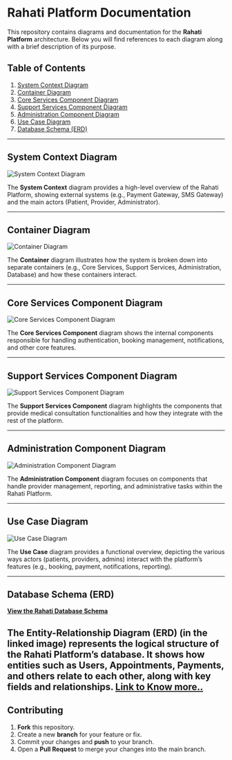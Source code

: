 # Rahati Platform Documentation

This repository contains diagrams and documentation for the **Rahati Platform** architecture. Below you will find references to each diagram along with a brief description of its purpose.

## Table of Contents

1. [System Context Diagram](#system-context-diagram)
2. [Container Diagram](#container-diagram)
3. [Core Services Component Diagram](#core-services-component-diagram)
4. [Support Services Component Diagram](#support-services-component-diagram)
5. [Administration Component Diagram](#administration-component-diagram)
6. [Use Case Diagram](#use-case-diagram)
7. [Database Schema (ERD)](#database-schema-erd)

---

## System Context Diagram

![System Context Diagram](DOCS/system_constext.png)

The **System Context** diagram provides a high-level overview of the Rahati Platform, showing external systems (e.g., Payment Gateway, SMS Gateway) and the main actors (Patient, Provider, Administrator).

---

## Container Diagram

![Container Diagram](DOCS/container_diagram.png)

The **Container** diagram illustrates how the system is broken down into separate containers (e.g., Core Services, Support Services, Administration, Database) and how these containers interact.

---

## Core Services Component Diagram

![Core Services Component Diagram](DOCS/core_services_components_diagram.png)

The **Core Services Component** diagram shows the internal components responsible for handling authentication, booking management, notifications, and other core features.

---

## Support Services Component Diagram

![Support Services Component Diagram](DOCS/support_service_component_diagram.png)

The **Support Services Component** diagram highlights the components that provide medical consultation functionalities and how they integrate with the rest of the platform.

---

## Administration Component Diagram

![Administration Component Diagram](DOCS/admin_component_diagram.png)

The **Administration Component** diagram focuses on components that handle provider management, reporting, and administrative tasks within the Rahati Platform.

---

## Use Case Diagram

![Use Case Diagram](DOCS/useCaseDiagram.png)

The **Use Case** diagram provides a functional overview, depicting the various ways actors (patients, providers, admins) interact with the platform’s features (e.g., booking, payment, notifications, reporting).

---

## Database Schema (ERD)

[**View the Rahati Database Schema**](DOCS/Rahati-Database-Schema.png)

The **Entity-Relationship Diagram (ERD)** (in the linked image) represents the logical structure of the Rahati Platform’s database. It shows how entities such as Users, Appointments, Payments, and others relate to each other, along with key fields and relationships.
[Link to Know more..](https://dbdocs.io/yakoubbenaissa7/Rahati-Database-Schema)
---

## Contributing

1. **Fork** this repository.  
2. Create a new **branch** for your feature or fix.  
3. Commit your changes and **push** to your branch.  
4. Open a **Pull Request** to merge your changes into the main branch.

